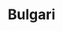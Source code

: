 ---
title: Bulgari
date: 
draft: false

# descripcion
description : Aro de plata pasante

materials: Plata 925

color: Plateado

dimensions: 0,8cm diam

code: 01-20-0448

type: "Aros"

categories: []

price: $2.710,00

price_eftvo: $2.300,00

# Images
# first image will be shown in the product page
images:
  # - image: "images/path_to_image"
  # La ubicacion de las imagenes es imagenes/Aros/Aros.Solo Plata/01-20-0448-bulgari
  - image: "./images/aros/solo_plata/01-20-0448-redondo-bulgari_a.JPG"
  - image: "./images/aros/solo_plata/01-20-0448-redondo-bulgari_b.JPG"
---